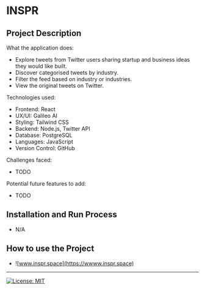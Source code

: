 # INSPR

## Project Description

What the application does:

- Explore tweets from Twitter users sharing startup and business ideas they would like built.
- Discover categorised tweets by industry.
- Filter the feed based on industry or industries.
- View the original tweets on Twitter.

Technologies used:

- Frontend: React
- UX/UI: Galileo AI
- Styling: Tailwind CSS
- Backend: Node.js, Twitter API
- Database: PostgreSQL
- Languages: JavaScript
- Version Control: GitHub

Challenges faced:

- TODO

Potential future features to add:

- TODO

## Installation and Run Process

- N/A

## How to use the Project

- ![www.inspr.space](https://wwww.inspr.space)

---

[![License: MIT](https://img.shields.io/badge/License-MIT-A31F34.svg)](https://opensource.org/licenses/MIT)
